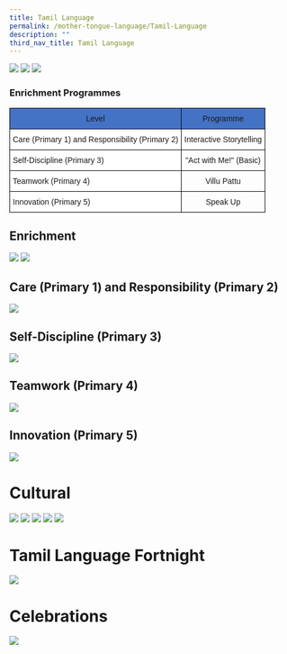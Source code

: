 ```yaml
---
title: Tamil Language
permalink: /mother-tongue-language/Tamil-Language
description: ""
third_nav_title: Tamil Language
---
```

![](/images/Tamil%20Banner.png)
![](/images/TL%20Vision%20Banner.png)
![](/images/TL%20Mission%20Banner.png)

### Enrichment Programmes
<style type="text/css">
.tg  {border-collapse:collapse;border-spacing:0;}
.tg td{border-color:black;border-style:solid;border-width:1px;font-family:Arial, sans-serif;font-size:14px;
  overflow:hidden;padding:10px 5px;word-break:normal;}
.tg th{border-color:black;border-style:solid;border-width:1px;font-family:Arial, sans-serif;font-size:14px;
  font-weight:normal;overflow:hidden;padding:10px 5px;word-break:normal;}
.tg .tg-baqh{text-align:center;vertical-align:top}
.tg .tg-7bk6{background-color:#4472c4;text-align:center;vertical-align:top}
.tg .tg-ktyi{background-color:#FFF;text-align:left;vertical-align:top}
</style>
<table class="tg">
<thead>
  <tr>
    <th class="tg-7bk6">Level</th>
    <th class="tg-7bk6">Programme</th>
  </tr>
</thead>
<tbody>
  <tr>
    <td class="tg-ktyi">Care (Primary 1) and Responsibility (Primary 2)</td>
    <td class="tg-baqh">Interactive Storytelling</td>
  </tr>
  <tr>
    <td class="tg-ktyi">Self-Discipline (Primary 3)</td>
    <td class="tg-baqh">"Act with Me!" (Basic)</td>
  </tr>
  <tr>
    <td class="tg-ktyi">Teamwork (Primary 4)</td>
    <td class="tg-baqh">Villu Pattu</td>
  </tr>
  <tr>
    <td class="tg-ktyi">Innovation (Primary 5)</td>
    <td class="tg-baqh">Speak Up</td>
  </tr>
</tbody>
</table>

## Enrichment
![](/images/TL%20motivational.png)
![](/images/TL%20speak%20up.png)

## Care (Primary 1) and Responsibility (Primary 2)
![](/images/TL01.jpg)

## Self-Discipline (Primary 3)
![](/images/TL02.jpg)

## Teamwork (Primary 4)
![](/images/TL03.jpg)

## Innovation (Primary 5)
![](/images/TL04.jpg)


# Cultural
![](/images/TL%201.png)
![](/images/TL%202.png)
![](/images/TL%203.png)
![](/images/TL%204.png)
![](/images/TL%205.png)

# Tamil Language Fortnight
![](/images/TL05.jpg)

# Celebrations
![](/images/pongal.png)